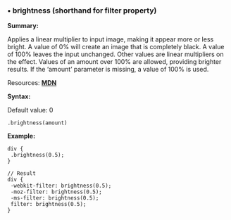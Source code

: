 ### <a name="brightness"></a> &#8226; brightness (shorthand for filter property)
**Summary:**

Applies a linear multiplier to input image, making it appear more or less bright. A value of 0% will create an image that is completely black. A value of 100% leaves the input unchanged. Other values are linear multipliers on the effect. Values of an amount over 100% are allowed, providing brighter results. If the ‘amount’ parameter is missing, a value of 100% is used.

Resources: **[MDN](https://developer.mozilla.org/en-US/docs/Web/CSS/filter#brightness())**

**Syntax:**

Default value: 0

    .brightness(amount)
  
**Example:**

    div {
     .brightness(0.5);
    }
    
    // Result
    div {
     -webkit-filter: brightness(0.5);
     -moz-filter: brightness(0.5);
     -ms-filter: brightness(0.5);
     filter: brightness(0.5);
    } 

